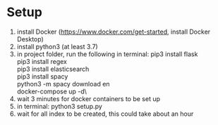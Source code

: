 # Setup
1. install Docker (https://www.docker.com/get-started, install Docker Desktop)
2. install python3 (at least 3.7)
3. in project folder, run the following in terminal:
    pip3 install flask\
    pip3 install regex\
    pip3 install elasticsearch\
    pip3 install spacy\
    python3 -m spacy download en\
    docker-compose up -d\
4. wait 3 minutes for docker containers to be set up
5. in terminal: python3 setup.py
6. wait for all index to be created, this could take about an hour
